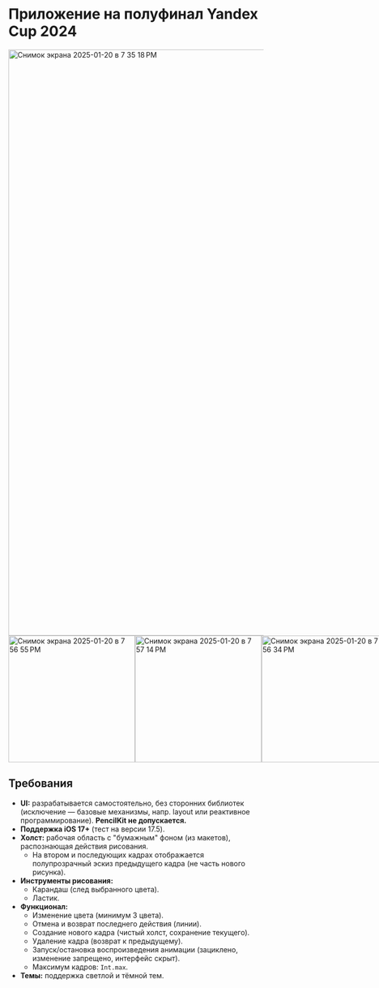 # Приложение на полуфинал Yandex Cup 2024
<img width="1156" alt="Снимок экрана 2025-01-20 в 7 35 18 PM" src="https://github.com/user-attachments/assets/b38492b6-df70-46e9-af41-600ce98ffe6a" />

<div style="display: flex; justify-content: space-between; align-items: center;">
  <img width="250" alt="Снимок экрана 2025-01-20 в 7 56 55 PM" src="https://github.com/user-attachments/assets/04e20278-f222-465b-a3ac-9b121a10ab08" />
  <img width="250" alt="Снимок экрана 2025-01-20 в 7 57 14 PM" src="https://github.com/user-attachments/assets/fb3a2ab7-21e2-4bd6-a2f6-cb3daf3c810d" />
  <img width="250" alt="Снимок экрана 2025-01-20 в 7 56 34 PM" src="https://github.com/user-attachments/assets/f96c6468-50f8-41e0-9c24-e6623e3eb84e" />
</div>

## Требования
- **UI:** разрабатывается самостоятельно, без сторонних библиотек (исключение — базовые механизмы, напр. layout или реактивное программирование). **PencilKit не допускается.**
- **Поддержка iOS 17+** (тест на версии 17.5).
- **Холст:** рабочая область с "бумажным" фоном (из макетов), распознающая действия рисования. 
  - На втором и последующих кадрах отображается полупрозрачный эскиз предыдущего кадра (не часть нового рисунка).
- **Инструменты рисования:**
  - Карандаш (след выбранного цвета).
  - Ластик.
- **Функционал:**
  - Изменение цвета (минимум 3 цвета).
  - Отмена и возврат последнего действия (линии).
  - Создание нового кадра (чистый холст, сохранение текущего).
  - Удаление кадра (возврат к предыдущему).
  - Запуск/остановка воспроизведения анимации (зациклено, изменение запрещено, интерфейс скрыт).
  - Максимум кадров: `Int.max`.
- **Темы:** поддержка светлой и тёмной тем.
